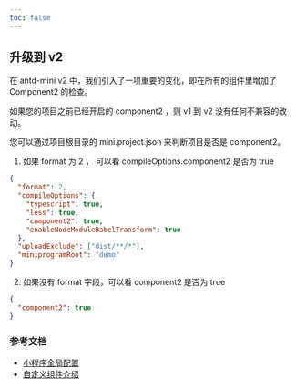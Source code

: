 ```yaml
---
toc: false
---
```


## 升级到 v2

在 antd-mini v2 中，我们引入了一项重要的变化，即在所有的组件里增加了 Component2 的检查。

如果您的项目之前已经开启的 component2 ，则 v1 到 v2 没有任何不兼容的改动。

您可以通过项目根目录的 mini.project.json 来判断项目是否是 component2。

1. 如果 format 为 2 ， 可以看 compileOptions.component2 是否为 true

```json
{
  "format": 2,
  "compileOptions": {
    "typescript": true,
    "less": true,
    "component2": true,
    "enableNodeModuleBabelTransform": true
  },
  "uploadExclude": ["dist/**/*"],
  "miniprogramRoot": "demo"
}
```

2. 如果没有 format 字段，可以看 component2 是否为 true

```json
{
  "component2": true
}
```

### 参考文档

- [小程序全局配置](https://opendocs.alipay.com/mini/03dbc3)
- [自定义组件介绍](https://opendocs.alipay.com/mini/framework/custom-component-overview)
